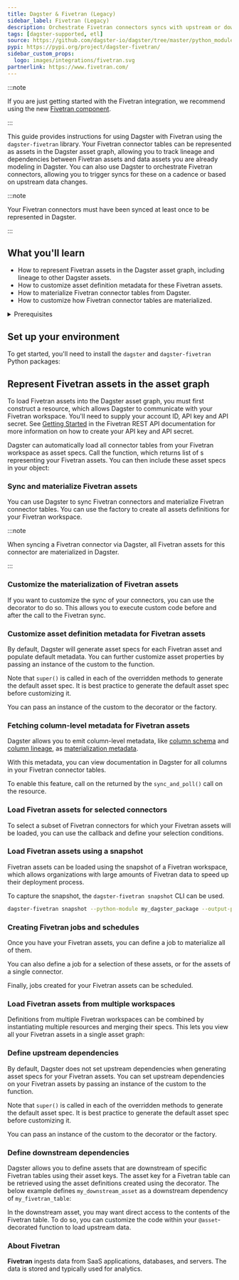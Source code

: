 ```yaml
---
title: Dagster & Fivetran (Legacy)
sidebar_label: Fivetran (Legacy)
description: Orchestrate Fivetran connectors syncs with upstream or downstream dependencies.
tags: [dagster-supported, etl]
source: https://github.com/dagster-io/dagster/tree/master/python_modules/libraries/dagster-fivetran
pypi: https://pypi.org/project/dagster-fivetran/
sidebar_custom_props:
  logo: images/integrations/fivetran.svg
partnerlink: https://www.fivetran.com/
---
```


:::note

If you are just getting started with the Fivetran integration, we recommend using the new [Fivetran component](/integrations/libraries/fivetran).

:::

This guide provides instructions for using Dagster with Fivetran using the `dagster-fivetran` library. Your Fivetran connector tables can be represented as assets in the Dagster asset graph, allowing you to track lineage and dependencies between Fivetran assets and data assets you are already modeling in Dagster. You can also use Dagster to orchestrate Fivetran connectors, allowing you to trigger syncs for these on a cadence or based on upstream data changes.

:::note

Your Fivetran connectors must have been synced at least once to be represented in Dagster.

:::

## What you'll learn

- How to represent Fivetran assets in the Dagster asset graph, including lineage to other Dagster assets.
- How to customize asset definition metadata for these Fivetran assets.
- How to materialize Fivetran connector tables from Dagster.
- How to customize how Fivetran connector tables are materialized.

<details>
  <summary>Prerequisites</summary>

- The `dagster` and `dagster-fivetran` libraries installed in your environment
- Familiarity with asset definitions and the Dagster asset graph
- Familiarity with Dagster resources
- Familiarity with Fivetran concepts, like connectors and connector tables
- A Fivetran workspace
- A Fivetran API key and API secret. For more information, see [Getting Started](https://fivetran.com/docs/rest-api/getting-started) in the Fivetran REST API documentation.

</details>

## Set up your environment

To get started, you'll need to install the `dagster` and `dagster-fivetran` Python packages:

<PackageInstallInstructions packageName="dagster-fivetran" />

## Represent Fivetran assets in the asset graph

To load Fivetran assets into the Dagster asset graph, you must first construct a <PyObject section="libraries" module="dagster_fivetran" object="FivetranWorkspace" /> resource, which allows Dagster to communicate with your Fivetran workspace. You'll need to supply your account ID, API key and API secret. See [Getting Started](https://fivetran.com/docs/rest-api/getting-started) in the Fivetran REST API documentation for more information on how to create your API key and API secret.

Dagster can automatically load all connector tables from your Fivetran workspace as asset specs. Call the <PyObject section="libraries" module="dagster_fivetran" object="load_fivetran_asset_specs" /> function, which returns list of <PyObject section="assets" module="dagster" object="AssetSpec" />s representing your Fivetran assets. You can then include these asset specs in your <PyObject section="definitions" module="dagster" object="Definitions" /> object:

<CodeExample
  path="docs_snippets/docs_snippets/integrations/fivetran/representing_fivetran_assets.py"
  language="python"
/>

### Sync and materialize Fivetran assets

You can use Dagster to sync Fivetran connectors and materialize Fivetran connector tables. You can use the <PyObject section="libraries" module="dagster_fivetran" object="build_fivetran_assets_definitions" /> factory to create all assets definitions for your Fivetran workspace.

:::note

When syncing a Fivetran connector via Dagster, all Fivetran assets for this connector are materialized in Dagster.

:::

<CodeExample
  path="docs_snippets/docs_snippets/integrations/fivetran/sync_and_materialize_fivetran_assets.py"
  language="python"
/>

### Customize the materialization of Fivetran assets

If you want to customize the sync of your connectors, you can use the <PyObject section="libraries" module="dagster_fivetran" object="fivetran_assets" /> decorator to do so. This allows you to execute custom code before and after the call to the Fivetran sync.

<CodeExample
  path="docs_snippets/docs_snippets/integrations/fivetran/customize_fivetran_asset_defs.py"
  language="python"
/>

### Customize asset definition metadata for Fivetran assets

By default, Dagster will generate asset specs for each Fivetran asset and populate default metadata. You can further customize asset properties by passing an instance of the custom <PyObject section="libraries" module="dagster_fivetran" object="DagsterFivetranTranslator" /> to the <PyObject section="libraries" module="dagster_fivetran" object="load_fivetran_asset_specs" /> function.

<CodeExample
  path="docs_snippets/docs_snippets/integrations/fivetran/customize_fivetran_translator_asset_spec.py"
  language="python"
/>

Note that `super()` is called in each of the overridden methods to generate the default asset spec. It is best practice to generate the default asset spec before customizing it.

You can pass an instance of the custom <PyObject section="libraries" module="dagster_fivetran" object="DagsterFivetranTranslator" /> to the <PyObject section="libraries" module="dagster_fivetran" object="fivetran_assets" /> decorator or the <PyObject section="libraries" module="dagster_fivetran" object="build_fivetran_assets_definitions" /> factory.

### Fetching column-level metadata for Fivetran assets

Dagster allows you to emit column-level metadata, like [column schema](/guides/build/assets/metadata-and-tags/index.md#standard-metadata-types) and [column lineage](/guides/build/assets/metadata-and-tags/index.md#column-lineage), as [materialization metadata](/guides/build/assets/metadata-and-tags/index.md#runtime-metadata).

With this metadata, you can view documentation in Dagster for all columns in your Fivetran connector tables.

To enable this feature, call <PyObject section="libraries" object="fivetran_event_iterator.FivetranEventIterator.fetch_column_metadata" module="dagster_fivetran" displayText="fetch_column_metadata()" /> on the <PyObject section="libraries" object="fivetran_event_iterator.FivetranEventIterator" module="dagster_fivetran" /> returned by the `sync_and_poll()` call on the <PyObject section="libraries" module="dagster_fivetran" object="FivetranWorkspace" /> resource.

<CodeExample
  path="docs_snippets/docs_snippets/integrations/fivetran/fetch_column_metadata_fivetran_assets.py"
  language="python"
/>

### Load Fivetran assets for selected connectors

To select a subset of Fivetran connectors for which your Fivetran assets will be loaded, you can use the <PyObject section="libraries" module="dagster_fivetran" object="ConnectorSelectorFn" /> callback and define your selection conditions.

<CodeExample path="docs_snippets/docs_snippets/integrations/fivetran/select_fivetran_connectors.py" language="python" />

### Load Fivetran assets using a snapshot

Fivetran assets can be loaded using the snapshot of a Fivetran workspace, which allows organizations with large amounts of Fivetran data to speed up their deployment process.

<CodeExample
  path="docs_snippets/docs_snippets/integrations/fivetran/fivetran_workspace_snapshot.py"
  language="python"
/>

To capture the snapshot, the `dagster-fivetran snapshot` CLI can be used.

```bash
dagster-fivetran snapshot --python-module my_dagster_package --output-path snapshot.snap
```

### Creating Fivetran jobs and schedules

Once you have your Fivetran assets, you can define a job to materialize all of them.

<CodeExample
  path="docs_snippets/docs_snippets/integrations/fivetran/create_fivetran_all_assets_job.py"
  language="python"
/>

You can also define a job for a selection of these assets, or for the assets of a single connector.

<CodeExample
  path="docs_snippets/docs_snippets/integrations/fivetran/create_fivetran_selection_job.py"
  language="python"
/>

Finally, jobs created for your Fivetran assets can be scheduled.

<CodeExample
  startAfter="start_fivetran_schedule"
  endBefore="end_fivetran_schedule"
  path="docs_snippets/docs_snippets/integrations/fivetran/schedule_fivetran_jobs.py"
  language="python"
/>

### Load Fivetran assets from multiple workspaces

Definitions from multiple Fivetran workspaces can be combined by instantiating multiple <PyObject section="libraries" module="dagster_fivetran" object="FivetranWorkspace" /> resources and merging their specs. This lets you view all your Fivetran assets in a single asset graph:

<CodeExample
  path="docs_snippets/docs_snippets/integrations/fivetran/multiple_fivetran_workspaces.py"
  language="python"
/>

### Define upstream dependencies

By default, Dagster does not set upstream dependencies when generating asset specs for your Fivetran assets. You can set upstream dependencies on your Fivetran assets by passing an instance of the custom <PyObject section="libraries" module="dagster_fivetran" object="DagsterFivetranTranslator" /> to the <PyObject section="libraries" module="dagster_fivetran" object="load_fivetran_asset_specs" /> function.

<CodeExample
  startAfter="start_upstream_asset"
  endBefore="end_upstream_asset"
  path="docs_snippets/docs_snippets/integrations/fivetran/define_upstream_dependencies.py"
/>

Note that `super()` is called in each of the overridden methods to generate the default asset spec. It is best practice to generate the default asset spec before customizing it.

You can pass an instance of the custom <PyObject section="libraries" module="dagster_fivetran" object="DagsterFivetranTranslator" /> to the <PyObject section="libraries" module="dagster_fivetran" object="fivetran_assets" /> decorator or the <PyObject section="libraries" module="dagster_fivetran" object="build_fivetran_assets_definitions" /> factory.

### Define downstream dependencies

Dagster allows you to define assets that are downstream of specific Fivetran tables using their asset keys. The asset key for a Fivetran table can be retrieved using the asset definitions created using the <PyObject section="libraries" module="dagster_fivetran" object="fivetran_assets" /> decorator. The below example defines `my_downstream_asset` as a downstream dependency of `my_fivetran_table`:

<CodeExample
  startAfter="start_downstream_asset"
  endBefore="end_downstream_asset"
  path="docs_snippets/docs_snippets/integrations/fivetran/define_downstream_dependencies.py"
/>

In the downstream asset, you may want direct access to the contents of the Fivetran table. To do so, you can customize the code within your `@asset`-decorated function to load upstream data.

### About Fivetran

**Fivetran** ingests data from SaaS applications, databases, and servers. The data is stored and typically used for analytics.
